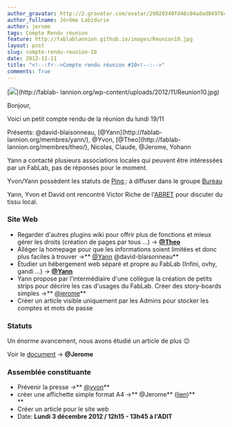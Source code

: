 ```yaml
---
author_gravatar: http://2.gravatar.com/avatar/29020340fd48c04adad04976cb909b4f?s=96&d=mm&r=g
author_fullname: Jérôme Labidurie
author: jerome
tags: Compte Rendu réunion
feature: http://fablablannion.github.io/images/Reunion10.jpg
layout: post
slug: compte-rendu-reunion-10
date: 2012-11-21
title: "<!--:fr-->Compte rendu réunion #10<!--:-->"
comments: True
---
```

[![](http://fablablannion.github.io/images/Reunion10-300x225.jpg)](http://fablab-
lannion.org/wp-content/uploads/2012/11/Reunion10.jpg)

Bonjour,

Voici un petit compte rendu de la réunion du lundi 19/11

Présents: @david-blaisonneau, [@Yann](http://fablab-
lannion.org/membres/yann/), @Yvon, [@Theo](http://fablab-
lannion.org/membres/theo/), Nicolas, Claude, @Jerome, Yohann

Yann a contacté plusieurs associations locales qui peuvent être intéressées
par un FabLab, pas de réponses pour le moment.

Yvon/Yann possèdent les statuts de [Ping
](http://www.pingbase.net/wordpressfr/): à diffuser dans le groupe
[Bureau](http://fablab-lannion.org/groupes/ "Groupes" )

Yann, Yvon et David ont rencontré Victor Riche de
l'[ABRET](http://www.abret.asso.fr/) pour discuter du tissu local.

### Site Web

  * Regarder d'autres plugins wiki pour offrir plus de fonctions et mieux gérer les droits (création de pages par tous …) -&gt; **[@Theo](http://fablab-lannion.org/membres/theo/)**
  * Alléger la homepage pour que les informations soient limitées et donc plus faciles à trouver -&gt;** [@Yann](http://fablab-lannion.org/membres/yann/) @david-blaisonneau**
  * Étudier un hébergement web séparé et propre au FabLab (Infini, ovhy, gandi …) -&gt; **[@Yann](http://fablab-lannion.org/membres/yann/)**
  * Yann propose par l’intermédiaire d'une collègue la création de petits strips pour décrire les cas d'usages du FabLab. Créer des story-boards simples -&gt;** [@jerome](http://fablab-lannion.org/membres/jerome/)**
  * Créer un article visible uniquement par les Admins pour stocker les comptes et mots de passe

### Statuts

Un énorme avancement, nous avons étudié un article de plus 😉

Voir le [document](http://fablab-lannion.org/docs/statuts-2/ "Statuts" ) -&gt;
**@Jerome**

### Assemblée constituante

  * Prévenir la presse -&gt;** [@yvon](http://fablab-lannion.org/membres/yvon/)**
  * créer une affichette simple format A4 -&gt;** @Jerome** ([lien](http://fablab-lannion.org/?attachment_id=4310))**  
**
  * Créer un article pour le site web
  * Date: **Lundi 3 décembre 2012 / 12h15 - 13h45 à l'ADIT**


